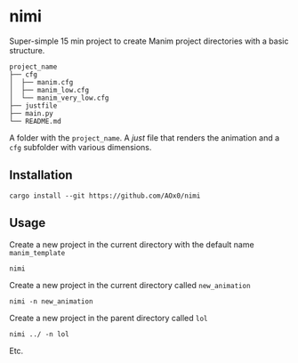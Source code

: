 # nimi

Super-simple 15 min project to create Manim project directories with a basic structure. 

	project_name
	├── cfg
	│  ├── manim.cfg
	│  ├── manim_low.cfg
	│  └── manim_very_low.cfg
	├── justfile
	├── main.py
	└── README.md

A folder with the `project_name`. A _just_ file that renders the animation and a `cfg` subfolder with various dimensions.

## Installation

	cargo install --git https://github.com/AOx0/nimi


## Usage
Create a new project in the current directory with the default name `manim_template`

	nimi

Create a new project in the current directory called `new_animation`

	nimi -n new_animation

Create a new project in the parent directory called `lol`

	nimi ../ -n lol

Etc.

